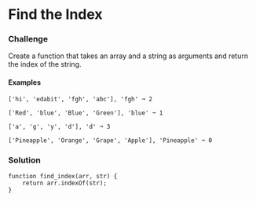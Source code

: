 # Find the Index

### Challenge

Create a function that takes an array and a string as arguments and return the index of the string.

#### Examples
```
['hi', 'edabit', 'fgh', 'abc'], 'fgh' ➞ 2

['Red', 'blue', 'Blue', 'Green'], 'blue' ➞ 1

['a', 'g', 'y', 'd'], 'd' ➞ 3

['Pineapple', 'Orange', 'Grape', 'Apple'], 'Pineapple' ➞ 0
```

### Solution
```
function find_index(arr, str) {
	return arr.indexOf(str);
}
```